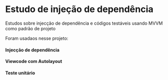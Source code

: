 # Estudo de injeção de dependência 

Estudos sobre injecção de dependência e códigos testáveis usando MVVM como padrão de projeto

Foram usadaos nesse projeto: 

#### Injecção de dependência 
#### Viewcode com Autolayout
#### Teste unitário 

